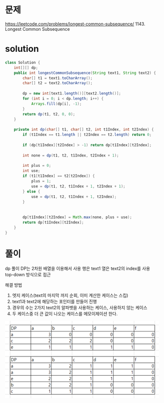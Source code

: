 # 문제
https://leetcode.com/problems/longest-common-subsequence/
1143. Longest Common Subsequence

# solution
```java
class Solution {
    int[][] dp;
    public int longestCommonSubsequence(String text1, String text2) {
        char[] t1 = text1.toCharArray();
        char[] t2 = text2.toCharArray();

        dp = new int[text1.length()][text2.length()];
        for (int i = 0; i < dp.length; i++) {
            Arrays.fill(dp[i], -1);
        }
        return dp(t1, t2, 0, 0);
    }

    private int dp(char[] t1, char[] t2, int t1Index, int t2Index) {
        if (t1Index == t1.length || t2Index == t2.length) return 0;

        if (dp[t1Index][t2Index] > -1) return dp[t1Index][t2Index];

        int none = dp(t1, t2, t1Index, t2Index + 1);

        int plus = 0;
        int use;
        if (t1[t1Index] == t2[t2Index]) {
            plus = 1;
            use = dp(t1, t2, t1Index + 1, t2Index + 1);
        } else {
            use = dp(t1, t2, t1Index + 1, t2Index);
        }


        dp[t1Index][t2Index] = Math.max(none, plus + use);
        return dp[t1Index][t2Index];
    }
}
```

# 풀이
dp 풀이
DP는 2차원 배열을 이용해서 사용 행은 text1 열은 text2의 index를 사용
top-down 방식으로 접근

해결 방법
1. 엣지 케이스(text의 마지막 까지 순회, 이미 계산한 케이스는 스킵)
2. text1과 text2에 해당하는 포인터를 만들어 진행
3. 경우의 수는 2가지 text2의 알파벳을 사용하는 케이스, 사용하지 않는 케이스 
4. 두 케이스중 더 큰 값이 나오는 케이스를 메모이제이션 한다. 

![중복문제](./images/longest-common-subsequence_yyh.png)